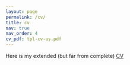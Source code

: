 ```yaml
---
layout: page
permalink: /cv/
title: cv
nav: true 
nav_order: 4
cv_pdf: tpl-cv-us.pdf
---
```


Here is my extended (but far from complete) <a href="(https://github.com/l3x0/l3x0.github.io/blob/gh-pages/assets/pdf/tpl-cv-us.pdf)"> CV <a> 


